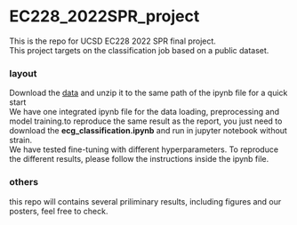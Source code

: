 # EC228_2022SPR_project
This is the repo for UCSD EC228 2022 SPR final project.  
This project targets on the classification job based on a public dataset.
### layout
Download the [data](https://physionet.org/files/challenge-2017/1.0.0/training2017.zip?download) and unzip it to the same path of the ipynb file for a quick start  
We have one integrated ipynb file for the data loading, preprocessing and model training.to reproduce the same result as the report, you just need to download the **ecg_classification.ipynb** and run in jupyter notebook without strain.  
We have tested fine-tuning with different hyperparameters. To reproduce the different results, please follow the instructions inside the ipynb file.
### others
this repo will contains several priliminary results, including figures and our posters, feel free to check.
